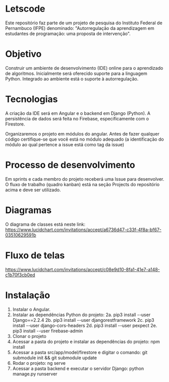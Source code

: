 # Letscode

Este repositório faz parte de um projeto de pesquisa do Instituto Federal de Pernambuco (IFPE) denominado: "Autorregulação da aprendizagem em estudantes de programação: uma proposta de intervenção".

# Objetivo
Construir um ambiente de desenvolvimento (IDE) online para o aprendizado de algoritmos. Inicialmente será oferecido suporte para a linguagem Python. Integrado ao ambiente está o suporte à autorregulação.

# Tecnologias
A criação da IDE será em Angular e o backend em Django (Python). A persistência de dados será feita no Firebase, especificamente com o Firestore.

Organizaremos o projeto em módulos do angular. Antes de fazer qualquer código certifique-se que você está no módulo adequado (a identificação do módulo ao qual pertence a issue está como tag da issue)

# Processo de desenvolvimento 
Em sprints e cada membro do projeto receberá uma Issue para desenvolver. O fluxo de trabalho (quadro kanban) está na seção Projects do repositório acima e deve ser utilizado.

# Diagramas
O diagrama de classes está neste link: https://www.lucidchart.com/invitations/accept/a6736d47-c33f-4f8a-bf67-03510629591b

# Fluxo de telas

https://www.lucidchart.com/invitations/accept/c08e9d10-8fa1-41e7-a148-c1b70f3cb0ed

# Instalação

1. Instalar o Angular. 
2. Instalar as dependências Python do projeto:
2a. pip3 install --user Django==2.2.4
2b. pip3 install --user djangorestframework 
2c. pip3 install --user django-cors-headers
2d. pip3 install --user pexpect
2e. pip3 install --user firebase-admin
3. Clonar o projeto
4. Acessar a pasta do projeto e instalar as dependências do projeto: npm install
5. Acessar a pasta src/app/model/firestore e digitar o comando: git submodule init && git submodule update
6. Rodar o projeto: ng serve
7. Acessar a pasta backend e executar o servidor Django: python manage.py runserver
